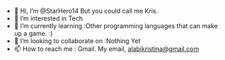 - 👋 Hi, I’m @StarHero14 But you could call me Kris.
- 👀 I’m interested in Tech
- 🌱 I’m currently learning :Other programming languages that can make up a game. :)
- 💞️ I’m looking to collaborate on :Nothing Yet
- 📫 How to reach me : Gmail. My email, alabikristina@gmail.com

<!---
StarHero14/StarHero14 is a ✨ special ✨ repository because its `README.md` (this file) appears on your GitHub profile.
You can click the Preview link to take a look at your changes.
--->

